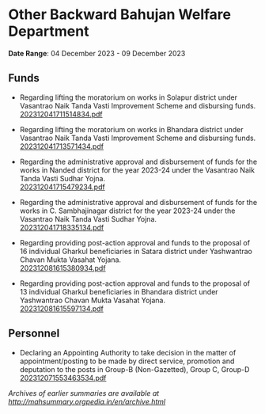 # Other Backward Bahujan Welfare Department

**Date Range**: 04 December 2023 - 09 December 2023


## Funds
- Regarding lifting the moratorium on works in Solapur district under Vasantrao Naik Tanda Vasti Improvement Scheme and disbursing funds.\
  [202312041711514834.pdf](https://gr.maharashtra.gov.in/Site/Upload/Government%20Resolutions/English/202312041711514834.pdf)

- Regarding lifting the moratorium on works in Bhandara district under Vasantrao Naik Tanda Vasti Improvement Scheme and disbursing funds.\
  [202312041713571434.pdf](https://gr.maharashtra.gov.in/Site/Upload/Government%20Resolutions/English/202312041713571434.pdf)

- Regarding the administrative approval and disbursement of funds for the works in Nanded district for the year 2023-24 under the Vasantrao Naik Tanda Vasti Sudhar Yojna.\
  [202312041715479234.pdf](https://gr.maharashtra.gov.in/Site/Upload/Government%20Resolutions/English/202312041715479234.pdf)

- Regarding the administrative approval and disbursement of funds for the works in C. Sambhajinagar district for the year 2023-24 under the Vasantrao Naik Tanda Vasti Sudhar Yojna.\
  [202312041718335134.pdf](https://gr.maharashtra.gov.in/Site/Upload/Government%20Resolutions/English/202312041718335134.pdf)

- Regarding providing post-action approval and funds to the proposal of 16 individual Gharkul beneficiaries in Satara district under Yashwantrao Chavan Mukta Vasahat Yojana.\
  [202312081615380934.pdf](https://gr.maharashtra.gov.in/Site/Upload/Government%20Resolutions/English/202312081615380934.pdf)

- Regarding providing post-action approval and funds to the proposal of 13 individual Gharkul beneficiaries in Bhandara district under Yashwantrao Chavan Mukta Vasahat Yojana.\
  [202312081615597134.pdf](https://gr.maharashtra.gov.in/Site/Upload/Government%20Resolutions/English/202312081615597134.pdf)

## Personnel
- Declaring an Appointing Authority to take decision in the matter of appointment/posting to be made by direct service, promotion and deputation to the posts in Group-B (Non-Gazetted), Group C, Group-D\
  [202312071553463534.pdf](https://gr.maharashtra.gov.in/Site/Upload/Government%20Resolutions/English/202312071553463534.pdf)


*Archives of earlier summaries are available at http://mahsummary.orgpedia.in/en/archive.html*